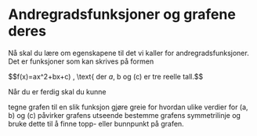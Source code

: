 # Andregradsfunksjoner og grafene deres

Nå skal du lære om egenskapene til det vi kaller for andregradsfunksjoner. Det er funksjoner som kan skrives på formen

$$f(x)=ax^2+bx+c\) ,  \text{ der  $a$, b og \(c\) er tre reelle tall.$$

Når du er ferdig skal du kunne 

tegne grafen til en slik funksjon
gjøre greie for hvordan ulike verdier for \(a, b\) og \(c\) påvirker grafens utseende
bestemme grafens symmetrilinje og bruke dette til å finne topp- eller bunnpunkt på grafen.